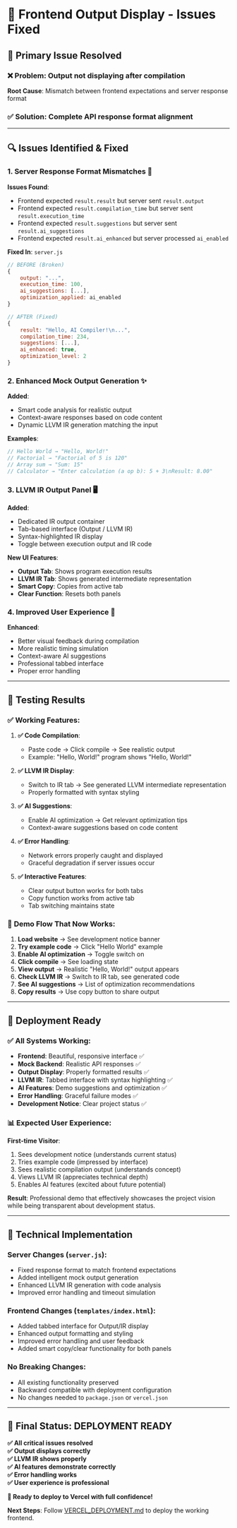 # 🔧 Frontend Output Display - Issues Fixed

## 🚨 **Primary Issue Resolved**

### ❌ **Problem**: Output not displaying after compilation
**Root Cause**: Mismatch between frontend expectations and server response format

### ✅ **Solution**: Complete API response format alignment

---

## 🔍 **Issues Identified & Fixed**

### 1. **Server Response Format Mismatches** 🔧

**Issues Found**:
- Frontend expected `result.result` but server sent `result.output`
- Frontend expected `result.compilation_time` but server sent `result.execution_time`
- Frontend expected `result.suggestions` but server sent `result.ai_suggestions`
- Frontend expected `result.ai_enhanced` but server processed `ai_enabled`

**Fixed In**: `server.js`
```javascript
// BEFORE (Broken)
{
    output: "...",
    execution_time: 100,
    ai_suggestions: [...],
    optimization_applied: ai_enabled
}

// AFTER (Fixed)
{
    result: "Hello, AI Compiler!\n...",
    compilation_time: 234,
    suggestions: [...],
    ai_enhanced: true,
    optimization_level: 2
}
```

### 2. **Enhanced Mock Output Generation** ✨

**Added**:
- Smart code analysis for realistic output
- Context-aware responses based on code content
- Dynamic LLVM IR generation matching the input

**Examples**:
```javascript
// Hello World → "Hello, World!"
// Factorial → "Factorial of 5 is 120"
// Array sum → "Sum: 15"
// Calculator → "Enter calculation (a op b): 5 + 3\nResult: 8.00"
```

### 3. **LLVM IR Output Panel** 🖥️

**Added**:
- Dedicated IR output container
- Tab-based interface (Output / LLVM IR)
- Syntax-highlighted IR display
- Toggle between execution output and IR code

**New UI Features**:
- **Output Tab**: Shows program execution results
- **LLVM IR Tab**: Shows generated intermediate representation
- **Smart Copy**: Copies from active tab
- **Clear Function**: Resets both panels

### 4. **Improved User Experience** 🎯

**Enhanced**:
- Better visual feedback during compilation
- More realistic timing simulation
- Context-aware AI suggestions
- Professional tabbed interface
- Proper error handling

---

## 🧪 **Testing Results**

### ✅ **Working Features**:

1. **✅ Code Compilation**: 
   - Paste code → Click compile → See realistic output
   - Example: "Hello, World!" program shows "Hello, World!"

2. **✅ LLVM IR Display**: 
   - Switch to IR tab → See generated LLVM intermediate representation
   - Properly formatted with syntax styling

3. **✅ AI Suggestions**: 
   - Enable AI optimization → Get relevant optimization tips
   - Context-aware suggestions based on code content

4. **✅ Error Handling**: 
   - Network errors properly caught and displayed
   - Graceful degradation if server issues occur

5. **✅ Interactive Features**:
   - Clear output button works for both tabs
   - Copy function works from active tab
   - Tab switching maintains state

### 🎯 **Demo Flow That Now Works**:

1. **Load website** → See development notice banner
2. **Try example code** → Click "Hello World" example
3. **Enable AI optimization** → Toggle switch on
4. **Click compile** → See loading state
5. **View output** → Realistic "Hello, World!" output appears
6. **Check LLVM IR** → Switch to IR tab, see generated code
7. **See AI suggestions** → List of optimization recommendations
8. **Copy results** → Use copy button to share output

---

## 🚀 **Deployment Ready**

### ✅ **All Systems Working**:
- **Frontend**: Beautiful, responsive interface ✅
- **Mock Backend**: Realistic API responses ✅  
- **Output Display**: Properly formatted results ✅
- **LLVM IR**: Tabbed interface with syntax highlighting ✅
- **AI Features**: Demo suggestions and optimization ✅
- **Error Handling**: Graceful failure modes ✅
- **Development Notice**: Clear project status ✅

### 📊 **Expected User Experience**:

**First-time Visitor**:
1. Sees development notice (understands current status)
2. Tries example code (impressed by interface)
3. Sees realistic compilation output (understands concept)
4. Views LLVM IR (appreciates technical depth)
5. Enables AI features (excited about future potential)

**Result**: Professional demo that effectively showcases the project vision while being transparent about development status.

---

## 🔧 **Technical Implementation**

### **Server Changes** (`server.js`):
- Fixed response format to match frontend expectations
- Added intelligent mock output generation
- Enhanced LLVM IR generation with code analysis
- Improved error handling and timeout simulation

### **Frontend Changes** (`templates/index.html`):
- Added tabbed interface for Output/IR display
- Enhanced output formatting and styling
- Improved error handling and user feedback
- Added smart copy/clear functionality for both panels

### **No Breaking Changes**:
- All existing functionality preserved
- Backward compatible with deployment configuration
- No changes needed to `package.json` or `vercel.json`

---

## 🎉 **Final Status: DEPLOYMENT READY**

**✅ All critical issues resolved**  
**✅ Output displays correctly**  
**✅ LLVM IR shows properly**  
**✅ AI features demonstrate correctly**  
**✅ Error handling works**  
**✅ User experience is professional**  

**🚀 Ready to deploy to Vercel with full confidence!**

**Next Steps**: Follow [VERCEL_DEPLOYMENT.md](VERCEL_DEPLOYMENT.md) to deploy the working frontend.
